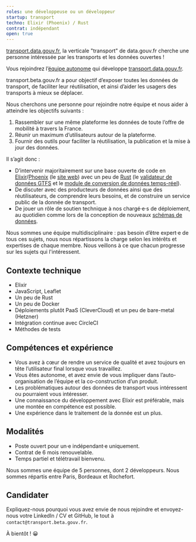 ```yaml
---
roles: une développeuse ou un développeur
startup: transport
techno: Elixir (Phoenix) / Rust
contrat: indépendant
open: true
---
```


[transport.data.gouv.fr](https://transport.data.gouv.fr), la verticale "transport" de data.gouv.fr cherche une personne intéressée par les transports et les données ouvertes !

<!--more-->

Vous rejoindrez l’[équipe autonome](https://blog.beta.gouv.fr/general/2016/11/28/equipes-autonomes/) qui développe [transport.data.gouv.fr](https://transport.data.gouv.fr).

transport.beta.gouv.fr a pour objectif d’exposer toutes les données de transport, de faciliter leur réutilisation, et ainsi d’aider les usagers des transports à mieux se déplacer.

Nous cherchons une personne pour rejoindre notre équipe et nous aider à atteindre les objectifs suivants :

1. Rassembler sur une même plateforme les données de toute l’offre de mobilité à travers la France.
2. Réunir un maximum d’utilisateurs autour de la plateforme.
3. Fournir des outils pour faciliter la réutilisation, la publication et la mise à jour des données.


Il s’agit donc :
- D’intervenir majoritairement sur une base ouverte de code en [Elixir](https://elixir-lang.org/)/[Phoenix](https://www.phoenixframework.org/) (le [site web](https://github.com/etalab/transport-site)) avec un peu de [Rust](https://www.rust-lang.org/) (le [validateur de données GTFS](https://github.com/etalab/transport-validator) et le [module de conversion de données temps-réel](https://github.com/etalab/transpo-rt/)).
- De discuter avec des producteurs de données ainsi que des réutilisateurs, de comprendre leurs besoins, et de construire un service public de la donnée de transport.
- De jouer un rôle de soutien technique à nos chargé·e·s de déploiement, au quotidien comme lors de la conception de nouveaux [schémas de données](https://schema.data.gouv.fr/).

Nous sommes une équipe multidisciplinaire : pas besoin d’être expert·e de tous ces sujets, nous nous répartissons la charge selon les intérêts et expertises de chaque membre. Nous veillons à ce que chacun progresse sur les sujets qui l'intéressent.

## Contexte technique

- Elixir
- JavaScript, Leaflet
- Un peu de Rust
- Un peu de Docker
- Déploiements plutôt PaaS (CleverCloud) et un peu de bare-metal (Hetzner)
- Intégration continue avec CircleCI
- Méthodes de tests

## Compétences et expérience

- Vous avez à cœur de rendre un service de qualité et avez toujours en tête l’utilisateur final lorsque vous travaillez.
- Vous êtes autonome, et avez envie de vous impliquer dans l’auto-organisation de l’équipe et la co-construction d’un produit.
- Les problématiques autour des données de transport vous intéressent ou pourraient vous intéresser.
- Une connaissance du développement avec Elixir est préférable, mais une montée en compétence est possible.
- Une expérience dans le traitement de la donnée est un plus.

## Modalités

- Poste ouvert pour un·e indépendant·e uniquement.
- Contrat de 6 mois renouvelable.
- Temps partiel et télétravail bienvenu.

Nous sommes une équipe de 5 personnes, dont 2 développeurs. Nous sommes répartis entre Paris, Bordeaux et Rochefort.

## Candidater

Expliquez-nous pourquoi vous avez envie de nous rejoindre et envoyez-nous votre LinkedIn / CV et GitHub, le tout à `contact@transport.beta.gouv.fr`.

À bientôt ! 😀
